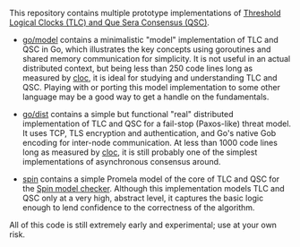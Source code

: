 
This repository contains multiple prototype implementations of
[Threshold Logical Clocks (TLC) and Que Sera Consensus (QSC)](https://arxiv.org/abs/1907.07010).

* [go/model](go/model/) contains a minimalistic "model" implementation
  of TLC and QSC in Go, which illustrates the key concepts
  using goroutines and shared memory communication for simplicity.
  It is not useful in an actual distributed context,
  but being less than 250 code lines long
  as measured by [cloc](https://github.com/AlDanial/cloc),
  it is ideal for studying and understanding TLC and QSC.
  Playing with or porting this model implementation to some other language may
  be a good way to get a handle on the fundamentals.

* [go/dist](go/dist/) contains a simple but functional
  "real" distributed implementation of TLC and QSC
  for a fail-stop (Paxos-like) threat model.
  It uses TCP, TLS encryption and authentication,
  and Go's native Gob encoding for inter-node communication.
  At less than 1000 code lines long
  as measured by [cloc](https://github.com/AlDanial/cloc),
  it is still probably one of the simplest implementations
  of asynchronous consensus around.

* [spin](spin/) contains a simple Promela model of the core of TLC and QSC
  for the [Spin model checker](http://spinroot.com/spin/whatispin.html).
  Although this implementation models TLC and QSC only at a
  very high, abstract level, it captures the basic logic enough
  to lend confidence to the correctness of the algorithm.

All of this code is still extremely early and experimental;
use at your own risk.

